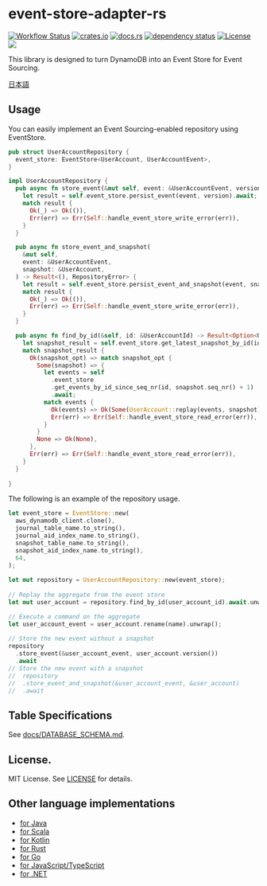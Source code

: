 # event-store-adapter-rs

[![Workflow Status](https://github.com/j5ik2o/event-store-adapter-rs/workflows/ci/badge.svg)](https://github.com/j5ik2o/event-store-adapter-rs/actions?query=workflow%3A%22ci%22)
[![crates.io](https://img.shields.io/crates/v/event-store-adapter-rs.svg)](https://crates.io/crates/event-store-adapter-rs)
[![docs.rs](https://docs.rs/event-store-adapter-rs/badge.svg)](https://docs.rs/event-store-adapter-rs)
[![dependency status](https://deps.rs/repo/github/j5ik2o/event-store-adapter-rs/status.svg)](https://deps.rs/repo/github/j5ik2o/event-store-adapter-rs)
[![License](https://img.shields.io/badge/License-MIT-blue.svg)](https://opensource.org/licenses/MIT)
[![](https://tokei.rs/b1/github/j5ik2o/event-store-adapter-rs)](https://github.com/XAMPPRocky/tokei)

This library is designed to turn DynamoDB into an Event Store for Event Sourcing.

[日本語](./README.ja.md)

## Usage

You can easily implement an Event Sourcing-enabled repository using EventStore.

```rust
pub struct UserAccountRepository {
  event_store: EventStore<UserAccount, UserAccountEvent>,
}

impl UserAccountRepository {
  pub async fn store_event(&mut self, event: &UserAccountEvent, version: usize) -> Result<(), RepositoryError> {
    let result = self.event_store.persist_event(event, version).await;
    match result {
      Ok(_) => Ok(()),
      Err(err) => Err(Self::handle_event_store_write_error(err)),
    }
  }

  pub async fn store_event_and_snapshot(
    &mut self,
    event: &UserAccountEvent,
    snapshot: &UserAccount,
  ) -> Result<(), RepositoryError> {
    let result = self.event_store.persist_event_and_snapshot(event, snapshot).await;
    match result {
      Ok(_) => Ok(()),
      Err(err) => Err(Self::handle_event_store_write_error(err)),
    }
  }

  pub async fn find_by_id(&self, id: &UserAccountId) -> Result<Option<UserAccount>, RepositoryError> {
    let snapshot_result = self.event_store.get_latest_snapshot_by_id(id).await;
    match snapshot_result {
      Ok(snapshot_opt) => match snapshot_opt {
        Some(snapshot) => {
          let events = self
            .event_store
            .get_events_by_id_since_seq_nr(id, snapshot.seq_nr() + 1)
            .await;
          match events {
            Ok(events) => Ok(Some(UserAccount::replay(events, snapshot))),
            Err(err) => Err(Self::handle_event_store_read_error(err)),
          }
        }
        None => Ok(None),
      },
      Err(err) => Err(Self::handle_event_store_read_error(err)),
    }
  }
    
}
```

The following is an example of the repository usage.

```rust
let event_store = EventStore::new(
  aws_dynamodb_client.clone(),
  journal_table_name.to_string(),
  journal_aid_index_name.to_string(),
  snapshot_table_name.to_string(),
  snapshot_aid_index_name.to_string(),
  64,
);
 
let mut repository = UserAccountRepository::new(event_store);
 
// Replay the aggregate from the event store
let mut user_account = repository.find_by_id(user_account_id).await.unwrap();

// Execute a command on the aggregate
let user_account_event = user_account.rename(name).unwrap();
 
// Store the new event without a snapshot
repository
  .store_event(&user_account_event, user_account.version())
  .await
// Store the new event with a snapshot
//  repository
//  .store_event_and_snapshot(&user_account_event, &user_account)
//  .await
```

## Table Specifications

See [docs/DATABASE_SCHEMA.md](docs/DATABASE_SCHEMA.md).

## License.

MIT License. See [LICENSE](LICENSE) for details.

## Other language implementations

- [for Java](https://github.com/j5ik2o/event-store-adapter-java)
- [for Scala](https://github.com/j5ik2o/event-store-adapter-scala)
- [for Kotlin](https://github.com/j5ik2o/event-store-adapter-kotlin)
- [for Rust](https://github.com/j5ik2o/event-store-adapter-rs)
- [for Go](https://github.com/j5ik2o/event-store-adapter-go)
- [for JavaScript/TypeScript](https://github.com/j5ik2o/event-store-adapter-js)
- [for .NET](https://github.com/j5ik2o/event-store-adapter-dotnet)
